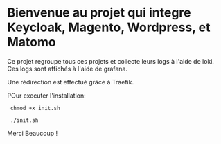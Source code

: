 # Bienvenue au projet qui integre Keycloak, Magento, Wordpress, et Matomo 

Ce projet regroupe tous ces projets et collecte leurs logs à l'aide de loki. 
Ces logs sont affichés à l'aide de grafana. 

Une rédirection est effectué grâce à Traefik. 


POur executer l'installation: 

<code> chmod +x init.sh  </code>


<code> ./init.sh  </code>

Merci Beaucoup ! 
